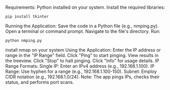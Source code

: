 Requirements:
Python installed on your system.
Install the required libraries:
```
pip install tkinter
```
Running the Application:
Save the code in a Python file (e.g., nmping.py).
Open a terminal or command prompt.
Navigate to the file's directory.
Run:
```
python nmping.py
```
install nmap on your system
Using the Application:
Enter the IP address or range in the "IP Range" field.
Click "Ping" to start pinging.
View results in the treeview.
Click "Stop" to halt pinging.
Click "Info" for usage details.
IP Range Formats:
Single IP: Enter an IPv4 address (e.g., 192.168.1.100).
IP Range: Use hyphen for a range (e.g., 192.168.1.100-150).
Subnet: Employ CIDR notation (e.g., 192.168.1.0/24).
Note: The app pings IPs, checks their status, and performs port scans.